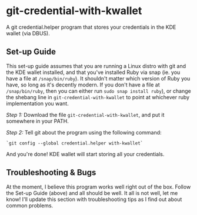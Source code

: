 # git-credential-with-kwallet

A git credential.helper program that stores your credentials in the KDE wallet (via DBUS).

## Set-up Guide

This set-up guide assumes that you are running a Linux distro with git and the KDE wallet installed, and that you've installed
Ruby via snap (ie. you have a file at `/snap/bin/ruby`). It shouldn't matter which version of Ruby you have, so long as it's decently modern.
If you don't have a file at `/snap/bin/ruby`, then you can either run `sudo snap install ruby`), or change the shebang line in `git-credential-with-kwallet`
to point at whichever ruby implementation you want.

*Step 1:* Download the file `git-credential-with-kwallet`, and put it somewhere in your PATH.

*Step 2:* Tell git about the program using the following command:

    `git config --global credential.helper with-kwallet`

And you're done! KDE wallet will start storing all your credentials.

## Troubleshooting & Bugs

At the moment, I believe this program works well right out of the box. Follow the
Set-up Guide (above) and all should be well. It all is not well, let me know! I'll update this section
with troubleshooting tips as I find out about common problems.
